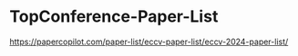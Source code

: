 # TopConference-Paper-List
https://papercopilot.com/paper-list/eccv-paper-list/eccv-2024-paper-list/
